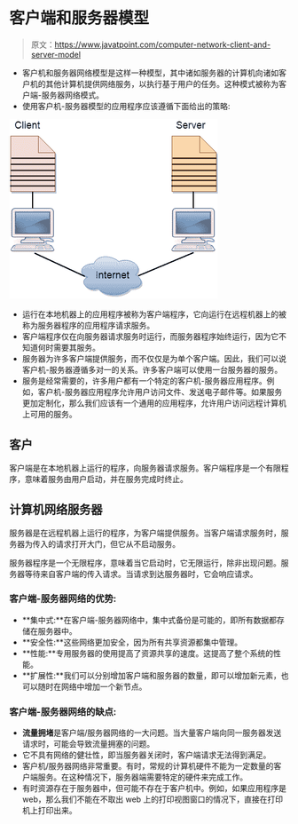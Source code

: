 # 客户端和服务器模型

> 原文：<https://www.javatpoint.com/computer-network-client-and-server-model>

*   客户机和服务器网络模型是这样一种模型，其中诸如服务器的计算机向诸如客户机的其他计算机提供网络服务，以执行基于用户的任务。这种模式被称为客户端-服务器网络模式。
*   使用客户机-服务器模型的应用程序应该遵循下面给出的策略:

![Client and Server model](img/29f5b368a8141da246dc57754e76b6b3.png)

*   运行在本地机器上的应用程序被称为客户端程序，它向运行在远程机器上的被称为服务器程序的应用程序请求服务。
*   客户端程序仅在向服务器请求服务时运行，而服务器程序始终运行，因为它不知道何时需要其服务。
*   服务器为许多客户端提供服务，而不仅仅是为单个客户端。因此，我们可以说客户机-服务器遵循多对一的关系。许多客户端可以使用一台服务器的服务。
*   服务是经常需要的，许多用户都有一个特定的客户机-服务器应用程序。例如，客户机-服务器应用程序允许用户访问文件、发送电子邮件等。如果服务更加定制化，那么我们应该有一个通用的应用程序，允许用户访问远程计算机上可用的服务。

## 客户

客户端是在本地机器上运行的程序，向服务器请求服务。客户端程序是一个有限程序，意味着服务由用户启动，并在服务完成时终止。

## 计算机网络服务器

服务器是在远程机器上运行的程序，为客户端提供服务。当客户端请求服务时，服务器为传入的请求打开大门，但它从不启动服务。

服务器程序是一个无限程序，意味着当它启动时，它无限运行，除非出现问题。服务器等待来自客户端的传入请求。当请求到达服务器时，它会响应请求。

### 客户端-服务器网络的优势:

*   **集中式:**在客户端-服务器网络中，集中式备份是可能的，即所有数据都存储在服务器中。
*   **安全性:**这些网络更加安全，因为所有共享资源都集中管理。
*   **性能:**专用服务器的使用提高了资源共享的速度。这提高了整个系统的性能。
*   **扩展性:**我们可以分别增加客户端和服务器的数量，即可以增加新元素，也可以随时在网络中增加一个新节点。

### 客户端-服务器网络的缺点:

*   **流量拥堵**是客户端/服务器网络的一大问题。当大量客户端向同一服务器发送请求时，可能会导致流量拥塞的问题。
*   它不具有网络的健壮性，即当服务器关闭时，客户端请求无法得到满足。
*   客户机/服务器网络非常重要。有时，常规的计算机硬件不能为一定数量的客户端服务。在这种情况下，服务器端需要特定的硬件来完成工作。
*   有时资源存在于服务器中，但可能不存在于客户机中。例如，如果应用程序是 web，那么我们不能在不取出 web 上的打印视图窗口的情况下，直接在打印机上打印出来。
